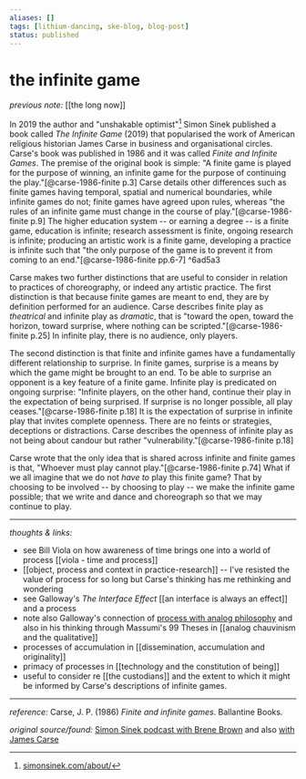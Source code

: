 ```yaml
---
aliases: []
tags: [lithium-dancing, ske-blog, blog-post]
status: published
---
```


# the infinite game

_previous note:_ [[the long now]]

In 2019 the author and "unshakable optimist"[^ss] Simon Sinek published a book called _The Infinite Game_ (2019) that popularised the work of American religious historian James Carse in business and organisational circles. Carse's book was published in 1986 and it was called _Finite and Infinite Games_. The premise of the original book is simple: "A finite game is played for the purpose of winning, an infinite game for the purpose of continuing the play."[@carse-1986-finite p.3] Carse details other differences such as finite games having temporal, spatial and numerical boundaries, while infinite games do not; finite games have agreed upon rules, whereas "the rules of an infinite game must change in the course of play."[@carse-1986-finite p.9] The higher education system -- or earning a degree -- is a finite game, education is infinite; research assessment is finite, ongoing research is infinite; producing an artistic work is a finite game, developing a practice is infinite such that "the only purpose of the game is to prevent it from coming to an end."[@carse-1986-finite pp.6-7] ^6ad5a3

[^ss]: [simonsinek.com/about/](https://simonsinek.com/about/)

Carse makes two further distinctions that are useful to consider in relation to practices of choreography, or indeed any artistic practice. The first distinction is that because finite games are meant to end, they are by definition performed for an audience. Carse describes finite play as _theatrical_ and infinite play as _dramatic_, that is "toward the open, toward the horizon, toward surprise, where nothing can be scripted."[@carse-1986-finite p.25] In infinite play, there is no audience, only players.

The second distinction is that finite and infinite games have a fundamentally different relationship to surprise. In finite games, surprise is a means by which the game might be brought to an end. To be able to surprise an opponent is a key feature of a finite game. Infinite play is predicated on ongoing surprise: "Infinite players, on the other hand, continue their play in the expectation of being surprised. If surprise is no longer possible, all play ceases."[@carse-1986-finite p.18] It is the expectation of surprise in infinite play that invites complete openness. There are no feints or strategies, deceptions or distractions. Carse describes the openness of infinite play as not being about candour but rather "vulnerability."[@carse-1986-finite p.18]

Carse wrote that the only idea that is shared across infinite and finite games is that, "Whoever must play cannot play."[@carse-1986-finite p.74] What if we all imagine that we do not _have to_ play this finite game? That by choosing to be involved -- by choosing to play -- we make the infinite game possible; that we write and dance and choreograph so that we may continue to play.

---

_thoughts & links:_

- see Bill Viola on how awareness of time brings one into a world of process [[viola - time and process]]
- [[object, process and context in practice-research]] -- I've resisted the value of process for so long but Carse's thinking has me rethinking and wondering
- see Galloway's _The Interface Effect_ [[an interface is always an effect]] and a process
- note also Galloway's connection of [process with analog philosophy](http://cultureandcommunication.org/galloway/how-to-spot-an-analog-philosopher) and also in his thinking through Massumi's 99 Theses in [[analog chauvinism and the qualitative]]
- processes of accumulation in [[dissemination, accumulation and originality]]
- primacy of processes in [[technology and the constitution of being]]
- useful to consider re [[the custodians]] and the extent to which it might be informed by Carse's descriptions of infinite games.

---

_reference:_ Carse, J. P. (1986) _Finite and infinite games_. Ballantine Books.

_original source/found:_ [Simon Sinek podcast with Brene Brown](https://simonsinek.com/discover/episode-27-the-one-with-brene-brown/) and also [with James Carse](https://simonsinek.com/discover/episode-24-the-infinite-game-with-dr-james-carse/)